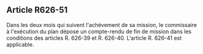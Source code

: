 Article R626-51
----
Dans les deux mois qui suivent l'achèvement de sa mission, le commissaire à
l'exécution du plan dépose un compte-rendu de fin de mission dans les conditions
des articles R. 626-39 et R. 626-40. L'article R. 626-41 est applicable.
